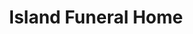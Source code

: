 ---
title: "Island Funeral Home"
url: /little-current/island-funeral-home/
shop: funeral directors
---